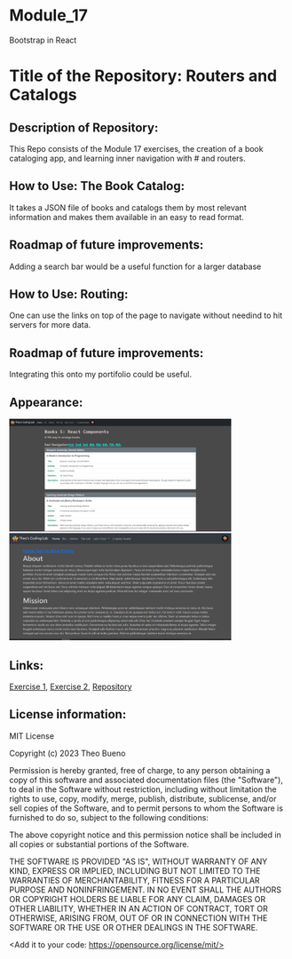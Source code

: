 # Module_17
 Bootstrap in React

#  Title of the Repository: Routers and Catalogs

## Description of Repository:

  This Repo consists of the Module 17 exercises, the creation of a book cataloging app, 
and learning inner navigation with # and routers.
 
## How to Use: The Book Catalog:
  It takes a JSON file of books and catalogs them by most relevant information and makes 
them available in an easy to read format.

## Roadmap of future improvements: 
  Adding a search bar would be a useful function for a larger database

## How to Use: Routing:
  One can use the links on top of the page to navigate without needind to hit servers for
more data.

## Roadmap of future improvements: 
  Integrating this onto my portifolio could be useful.

## Appearance:
<img src= "bookSort_pic_readme.png" width='400'/><img src= "router_pic_readme.png" width='400'/>


## Links:
[Exercise 1](https://theobueno.github.io/Module_17/infiniteRouting/i_books.html), 
[Exercise 2](https://theobueno.github.io/Module_17/infiniteRouting/index.html), 
[Repository](https://github.com/TheoBueno/Module_17.git/)

## License information: 

MIT License

Copyright (c) 2023 Theo Bueno

Permission is hereby granted, free of charge, to any person obtaining a copy
of this software and associated documentation files (the "Software"), to deal
in the Software without restriction, including without limitation the rights
to use, copy, modify, merge, publish, distribute, sublicense, and/or sell
copies of the Software, and to permit persons to whom the Software is
furnished to do so, subject to the following conditions:

The above copyright notice and this permission notice shall be included in all
copies or substantial portions of the Software.

THE SOFTWARE IS PROVIDED "AS IS", WITHOUT WARRANTY OF ANY KIND, EXPRESS OR
IMPLIED, INCLUDING BUT NOT LIMITED TO THE WARRANTIES OF MERCHANTABILITY,
FITNESS FOR A PARTICULAR PURPOSE AND NONINFRINGEMENT. IN NO EVENT SHALL THE
AUTHORS OR COPYRIGHT HOLDERS BE LIABLE FOR ANY CLAIM, DAMAGES OR OTHER
LIABILITY, WHETHER IN AN ACTION OF CONTRACT, TORT OR OTHERWISE, ARISING FROM,
OUT OF OR IN CONNECTION WITH THE SOFTWARE OR THE USE OR OTHER DEALINGS IN THE
SOFTWARE.

<Add it to your code: https://opensource.org/license/mit/>